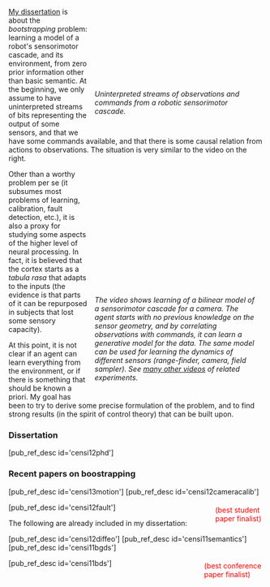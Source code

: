 <div style='float: right; margin: 1em; width: 320px'>
    <div>
    <object width="320" height="148"><param name="allowfullscreen" value="true" /><param name="allowscriptaccess" value="always" /><param name="movie" value="http://vimeo.com/moogaloop.swf?clip_id=19263374&amp;server=vimeo.com&amp;show_title=0&amp;show_byline=0&amp;show_portrait=0&amp;color=00ADEF&amp;fullscreen=1&amp;autoplay=1&amp;loop=1" /><embed src="http://vimeo.com/moogaloop.swf?clip_id=19263374&amp;server=vimeo.com&amp;show_title=0&amp;show_byline=0&amp;show_portrait=0&amp;color=00ADEF&amp;fullscreen=1&amp;autoplay=1&amp;loop=1" type="application/x-shockwave-flash" allowfullscreen="true" allowscriptaccess="always" width="320" height="148"></embed></object> 
    </div>
    <p style="font-style: italic">
    Uninterpreted streams of observations and commands from a robotic sensorimotor cascade.
    </p>
</div>

[My dissertation][dissertation] is about the *bootstrapping* problem: learning a model of a robot's sensorimotor cascade, and its environment, from zero prior information other than basic semantic. At the beginning, we only assume to have uninterpreted streams of bits representing the output of some sensors, and that we have some commands available, and that there is some causal relation from actions to observations. The situation is very similar to the video on the right.

<div style='float: right; margin: 1em; clear: right; width: 320px'>
    <div>
    <object width="320" height="220"><param name="allowfullscreen" value="true" /><param name="allowscriptaccess" value="always" /><param name="movie" value="http://vimeo.com/moogaloop.swf?clip_id=19271333&amp;server=vimeo.com&amp;show_title=0&amp;show_byline=0&amp;show_portrait=0&amp;color=00ADEF&amp;fullscreen=1&amp;autoplay=1&amp;loop=1" /><embed src="http://vimeo.com/moogaloop.swf?clip_id=19271333&amp;server=vimeo.com&amp;show_title=0&amp;show_byline=0&amp;show_portrait=0&amp;color=00ADEF&amp;fullscreen=1&amp;autoplay=1&amp;loop=1" type="application/x-shockwave-flash" allowfullscreen="true" allowscriptaccess="always" width="320" height="220"></embed></object> 
    </div>
    <p style="font-style: italic">
     The video shows learning of a bilinear model of a sensorimotor cascade for a camera. The agent starts with no previous knowledge on the sensor geometry, and by correlating observations with commands, it can learn a generative model for the data. The same model can be used for learning the dynamics of different sensors (range-finder, camera, field sampler).
    See <a href="http://purl.org/censi/research/2011-bgds/">many other videos</a> of related experiments.
    </p>
</div>



Other than a worthy problem per se (it subsumes most problems of learning, calibration, fault detection, etc.), it is also a proxy for studying some aspects of the higher level of neural processing. In fact, it is believed that the cortex starts as a *tabula rasa* that adapts to the inputs (the evidence is that parts of it can be repurposed in subjects that lost some sensory capacity).


At this point, it is not clear if an agent can learn everything from the environment, or if there is something that should be known a priori. My goal has been to try to derive some precise formulation of the problem, and to find strong results (in the spirit of control theory) that can be built upon.


<!--
Representative papers:

- [Bootstrapping, uncertain semantics, and invariance (PDF)][semantics]   (preprint)
- [A group-theoretic approach to formalizing bootstrapping problems (PDF)][bgds_tr]  (preprint)
- [Bootstrapping bilinear models of sensorimotor cascades][bds] (ICRA'11)
-->

[bgds_tr]: http://purl.org/censi/2011/bgds_tr
[semantics]: http://purl.org/censi/research/2011-icdl-invariance.pdf
[dissertation]: http://purl.org/censi/2012/phd


### Dissertation

[pub_ref_desc id='censi12phd']


### Recent papers on boostrapping


[pub_ref_desc id='censi13motion']
[pub_ref_desc id='censi12cameracalib']

<div style='float:right; color: red; padding: 5px'> (best student <br/> paper finalist)</div>
[pub_ref_desc id='censi12fault']

The following are already included in my dissertation:

[pub_ref_desc id='censi12diffeo'] 
[pub_ref_desc id='censi11semantics']
[pub_ref_desc id='censi11bgds']


<div style='float:right; color: red; padding: 5px'> (best conference <br/> paper finalist) </div>
[pub_ref_desc id='censi11bds']


[bevideos]: http://purl.org/censi/research/2011-bgds/

[bevideos_old]: http://purl.org/censi/2010/be
[bds]: http://purl.org/censi/2010/boot

[many other videos]: bevideos

<div style='clear: both'></div>